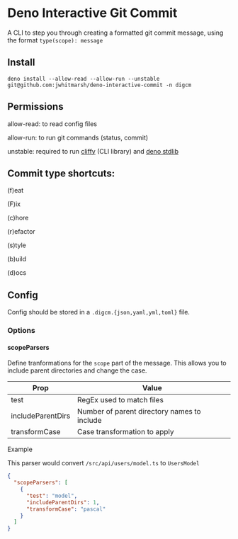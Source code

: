 # Deno Interactive Git Commit

A CLI to step you through creating a formatted git commit message, using the format `type(scope): message`

## Install

`deno install --allow-read --allow-run --unstable git@github.com:jwhitmarsh/deno-interactive-commit -n digcm`

## Permissions

allow-read: to read config files

allow-run: to run git commands (status, commit)

unstable: required to run [cliffy](https://github.com/c4spar/deno-cliffy) (CLI library) and [deno stdlib](https://deno.land/manual/standard_library#troubleshooting)

## Commit type shortcuts:

(f)eat

(F)ix

(c)hore

(r)efactor

(s)tyle

(b)uild

(d)ocs

## Config

Config should be stored in a `.digcm.{json,yaml,yml,toml}` file.

### Options

#### scopeParsers

Define tranformations for the `scope` part of the message. This allows you to include parent directories and change the case.

| Prop              | Value                                       |
| ----------------- | ------------------------------------------- |
| test              | RegEx used to match files                   |
| includeParentDirs | Number of parent directory names to include |
| transformCase     | Case transformation to apply                |

Example

This parser would convert `/src/api/users/model.ts` to `UsersModel`

```json
{
  "scopeParsers": [
    {
      "test": "model",
      "includeParentDirs": 1,
      "transformCase": "pascal"
    }
  ]
}
```
